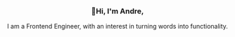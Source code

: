 <div class="header" align="center">
    <h3>👋Hi, I'm Andre,</h3>
    <p>
        I am a Frontend Engineer, with an interest in turning words into functionality.
    </p>
</div>
